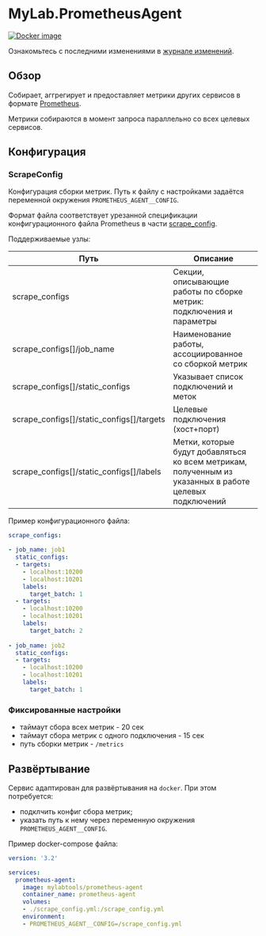 # MyLab.PrometheusAgent
[![Docker image](https://img.shields.io/docker/v/mylabtools/prometheus-agent?label=Docker%20image)](https://hub.docker.com/r/mylabtools/prometheus-agent)

Ознакомьтесь с последними изменениями в [журнале изменений](/changelog.md).

## Обзор 

Собирает, аггрегирует и предоставляет метрики других сервисов в формате [Prometheus](https://prometheus.io/docs/concepts/data_model/). 

Метрики собираются в момент запроса параллельно со всех целевых сервисов.

## Конфигурация

### ScrapeConfig

Конфигурация сборки метрик. Путь к файлу с настройками задаётся переменной окружения `PROMETHEUS_AGENT__CONFIG`.

Формат файла соответствует урезанной спецификации конфигурационного файла Prometheus в части [scrape_config](https://prometheus.io/docs/prometheus/latest/configuration/configuration/#scrape_config).

Поддерживаемые узлы:

| Путь                                      | Описание                                                     |
| ----------------------------------------- | ------------------------------------------------------------ |
| scrape_configs                            | Секции, описывающие работы по сборке метрик: подключения и параметры |
| scrape_configs[]/job_name                 | Наименование работы, ассоциированное со сборкой метрик       |
| scrape_configs[]/static_configs           | Указывает список подключений и меток                         |
| scrape_configs[]/static_configs[]/targets | Целевые подключения (хост+порт)                              |
| scrape_configs[]/static_configs[]/labels  | Метки, которые будут добавляться ко всем метрикам, полученным из указанных в работе целевых подключений |

Пример конфигурационного файла:

```yaml
scrape_configs:

- job_name: job1
  static_configs:
  - targets:
    - localhost:10200
    - localhost:10201
    labels:
      target_batch: 1
  - targets:
    - localhost:10200
    - localhost:10201
    labels:
      target_batch: 2
      
- job_name: job2
  static_configs:
  - targets:
    - localhost:10200
    - localhost:10201
    labels:
      target_batch: 1

```

### Фиксированные настройки

* таймаут сбора всех метрик - 20 сек
* таймаут сбора метрик с одного подключения - 15 сек
* путь сборки метрик - `/metrics`

## Развёртывание

Сервис адаптирован для развёртывания на `docker`. При этом потребуется:

* подклчить конфиг сбора метрик;
* указать путь к нему через переменную окружения `PROMETHEUS_AGENT__CONFIG`.

Пример docker-compose файла:

```yaml
version: '3.2'

services:
  prometheus-agent:
    image: mylabtools/prometheus-agent
	container_name: prometheus-agent
    volumes:
    - ./scrape_config.yml:/scrape_config.yml
    environment:
    - PROMETHEUS_AGENT__CONFIG=/scrape_config.yml
    
```


